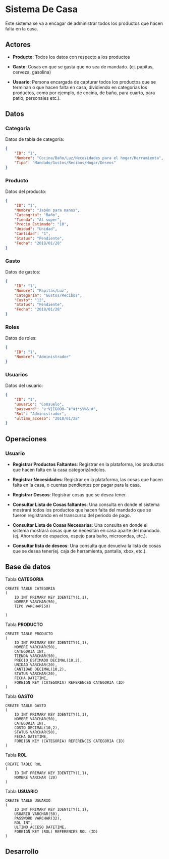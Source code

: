 # Sistema De Casa

Este sistema se va a encagar de administrar todos los productos que hacen falta en la casa.

## Actores

* __Producto__: Todos los datos con respecto a los productos

* __Gasto__: Cosas en que se gasta que no sea de mandado. (ej. papitas, cerveza, gasolina)

* __Usuario__: Persona encargada de capturar todos los productos que se terminan o que hacen falta en casa, dividiendo en categorías los productos, como por ejemplo, de cocina, de baño, para cuarto, para patio, personales etc.).

## Datos

### Categoría

Datos de tabla de categoría:

~~~json
{
    "ID": "1",
    "Nombre": "Cocina/Baño/Luz/Necesidades para el hogar/Herramienta",
    "Tipo": "Mandado/Gustos/Recibos/Hogar/Deseos"
}
~~~

### Producto

Datos del producto:

~~~json
{
    "ID": "1",
    "Nombre": "Jabón para manos",
    "Cateogría": "Baño",
    "Tienda": "Al super",
    "Precio_Estimado": "10",
    "Unidad": "Unidad",
    "Cantidad": "1",
    "Status": "Pendiente",
    "Fecha": "2018/01/28"
}
~~~

### Gasto

Datos de gastos:

~~~json
{
    "ID": "1",
    "Nombre": "Papitas/Luz",
    "Categoría": "Gustos/Recibos",
    "Costo": "12",
    "Status": "Pendiente",
    "Fecha": "2018/01/28"
}
~~~

### Roles

Datos de roles:

~~~json
{
    "ID": "1",
    "Nombre": "Administrador"
}
~~~

### Usuarios

Datos del usuario:

~~~json
{
    "ID": "1",
    "usuario": "Consuelo",
    "password": "♀:V}ÌGùÖH—˜‡™‡†*$%%&!#",
    "Rol": "Administrador",
    "ultimo_acceso": "2018/01/28"
}
~~~

## Operaciones

### Usuario

* __Registrar Productos Faltantes__: Registrar en la plataforma, los productos que hacen falta en la casa categorizándolos.

* __Registrar Necesidades__: Registrar en la plataforma, las cosas que hacen falta en la casa, o cuentas pendientes por pagar para la casa.

* __Registrar Deseos__: Registrar cosas que se desea tener.

* __Consultar Lista de Cosas faltantes__: Una consulta en donde el sistema mostrará todos los productos que hacen falta del mandado que se fueron registrando en el transcurso del periodo de pago.

* __Consultar Lista de Cosas Necesarias__: Una consulta en donde el sistema mostrará cosas que se necesitan en casa aparte del mandado. (ej. Ahorrador de espacios, espejo para baño, microondas, etc.).

* __Consultar lista de deseos__: Una consulta que devuelva la lista de cosas que se desea tener(ej. caja de herramienta, pantalla, xbox, etc.).

## Base de datos

Tabla **CATEGORIA**

~~~mssql
CREATE TABLE CATEGORIA
(
    ID INT PRIMARY KEY IDENTITY(1,1),
    NOMBRE VARCHAR(50),
    TIPO VARCHAR(50) 

)
~~~

Tabla **PRODUCTO**

~~~mssql
CREATE TABLE PRODUCTO
(
    ID INT PRIMARY KEY IDENTITY(1,1),
    NOMBRE VARCHAR(50),
    CATEGORIA INT,
    TIENDA VARCHAR(50),
    PRECIO_ESTIMADO DECIMAL(10,2),
    UNIDAD VARCHAR(20),
    CANTIDAD DECIMAL(10,2),
    STATUS VARCHAR(20),
    FECHA DATETIME,
    FOREIGN KEY (CATEGORIA) REFERENCES CATEGORIA (ID)
)
~~~

Tabla **GASTO**

~~~mssql
CREATE TABLE GASTO
(
    ID INT PRIMARY KEY IDENTITY(1,1),
    NOMBRE VARCHAR(50),
    CATEGORIA INT,
    COSTO DECIMAL(10,2),
    STATUS VARCHAR(50),
    FECHA DATETIME,
    FOREIGN KEY (CATEGORIA) REFERENCES CATEGORIA (ID)
)
~~~

Tabla **ROL**

~~~mssql
CREATE TABLE ROL
(
    ID INT PRIMARY KEY IDENTITY(1,1),
    NOMBRE VARCHAR (20)
)
~~~

Tabla **USUARIO**

~~~mssql
CREATE TABLE USUARIO
(
    ID INT PRIMARY KEY IDENTITY(1,1),
    USUARIO VARCHAR(50),
    PASSWORD VARCHAR(32),
    ROL INT,
    ULTIMO_ACCESO DATETIME,
    FOREIGN KEY (ROL) REFERENCES ROL (ID)
)
~~~

## Desarrollo

